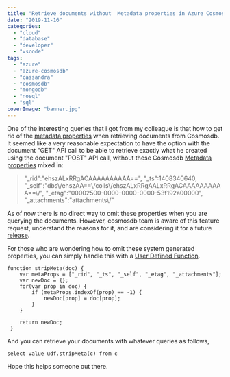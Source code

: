 ```yaml
---
title: "Retrieve documents without  Metadata properties in Azure CosmosDB"
date: "2019-11-16"
categories: 
  - "cloud"
  - "database"
  - "developer"
  - "vscode"
tags: 
  - "azure"
  - "azure-cosmosdb"
  - "cassandra"
  - "cosmosdb"
  - "mongodb"
  - "nosql"
  - "sql"
coverImage: "banner.jpg"
---
```


One of the interesting queries that i got from my colleague is that how to get rid of the [metadata properties](https://docs.microsoft.com/en-us/azure/cosmos-db/databases-containers-items) when retrieving documents from Cosmosdb. It seemed like a very reasonable expectation to have the option with the document "GET" API call to be able to retrieve exactly what he created using the document "POST" API call, without these Cosmosdb [Metadata properties](https://docs.microsoft.com/en-us/azure/cosmos-db/databases-containers-items) mixed in:

> "\_rid":"ehszALxRRgACAAAAAAAAAA==", "\_ts":1408340640, "\_self":"dbs\\/ehszAA==\\/colls\\/ehszALxRRgAALxRRgACAAAAAAAAAA==\\/", "\_etag":"00002500-0000-0000-0000-53f192a00000", "\_attachments":"attachments\\/"

As of now there is no direct way to omit these properties when you are querying the documents. However, cosmosdb team is aware of this feature request, understand the reasons for it, and are considering it for a future [release](https://feedback.azure.com/forums/263030-azure-cosmos-db/suggestions/8120997-metadata).

For those who are wondering how to omit these system generated properties, you can simply handle this with a [User Defined Function](https://docs.microsoft.com/bs-latn-ba/azure/cosmos-db/sql-query-udfs).

```
function stripMeta(doc) {
    var metaProps = ["_rid", "_ts", "_self", "_etag", "_attachments"];    
    var newDoc = {};
    for(var prop in doc) {
        if (metaProps.indexOf(prop) == -1) {
            newDoc[prop] = doc[prop];
        }
    }
    
    return newDoc;
 }
```

And you can retrieve your documents with whatever queries as follows,

```
select value udf.stripMeta(c) from c
```

Hope this helps someone out there.
